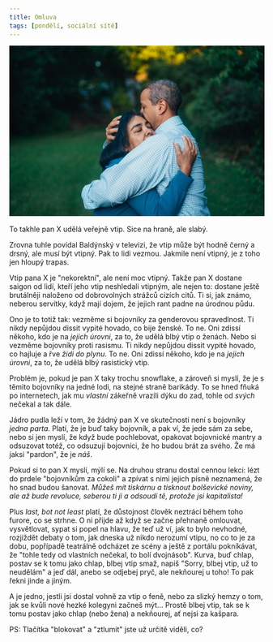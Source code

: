 ```yaml
---
title: Omluva
tags: [pondělí, sociální sítě]
---
```


![cover](/img/omluva.jpg)

To takhle pan X udělá veřejně vtip. Sice na hraně, ale slabý.

Zrovna tuhle povídal Baldýnský v televizi, že vtip může být hodně černý a drsný, ale musí být vtipný. Pak to lidi vezmou. Jakmile není vtipný, je z toho jen hloupý trapas.

Vtip pana X je "nekorektní", ale není moc vtipný. Takže pan X dostane saigon od lidí, kteří jeho vtip neshledali vtipným, ale nejen to: dostane ještě brutálněji naloženo od dobrovolných strážců cizích citů. Ti si, jak známo, neberou servítky, když mají dojem, že jejich rant padne na úrodnou půdu.

Ono je to totiž tak: vezměme si bojovníky za genderovou spravedlnost. Ti nikdy nepůjdou dissit vypité hovado, co bije ženské. To ne. Oni zdissí někoho, kdo je na _jejich úrovni_, za to, že udělá blbý vtip o ženách. Nebo si vezměme bojovníky proti rasismu. Ti nikdy nepůjdou dissit vypité hovado, co hajluje a řve _židi do plynu_. To ne. Oni zdissí někoho, kdo je na _jejich úrovni_, za to, že udělá blbý rasistický vtip.

Problém je, pokud je pan X taky trochu snowflake, a zároveň si myslí, že je s těmito bojovníky na jedné lodi, na stejné straně barikády. To se hned fňuká po internetech, jak mu _vlastní_ zákeřně vrazili dýku do zad, tohle od _svých_ nečekal a tak dále.

Jádro pudla leží v tom, že žádný pan X ve skutečnosti není s bojovníky _jedna parta_. Platí, že je buď taky bojovník, a pak ví, že jede sám za sebe, nebo si jen myslí, že když bude pochlebovat, opakovat bojovnické mantry a odsuzovat totéž, co odsuzují bojovníci, že ho budou brát za svého. Že má jaksi "pardon", že je _náš_.

Pokud si to pan X myslí, mýlí se. Na druhou stranu dostal cennou lekci: lézt do prdele "bojovníkům za cokoli" a zpívat s nimi jejich písně neznamená, že ho snad budou šanovat. _Můžeš mít tiskárnu a tisknout bolševické noviny, ale až bude revoluce, seberou ti ji a odsoudí tě, protože jsi kapitalista!_

Plus _last, bot not least_ platí, že důstojnost člověk neztrácí během toho furore, co se strhne. O ni přijde až když se začne přehnaně omlouvat, vysvětlovat, sypat si popel na hlavu, že teď už ví, jak to bylo nevhodné, rozjíždět debaty o tom, jak dneska už nikdo nerozumí vtipu, no co to je za dobu, popřípadě teatrálně odcházet ze scény a ještě z portálu pokníkávat, že "tohle tedy od vlastních nečekal, to bolí dvojnásob". Kurva, buď chlap, postav se k tomu jako chlap, blbej vtip smaž, napiš "Sorry, blbej vtip, už to neudělám" a jeď dál, anebo se odjebej pryč, ale nekňourej u toho! To pak řekni jinde a jiným.

A je jedno, jestli jsi dostal vohně za vtip o feně, nebo za slizký hemzy o tom, jak se kvůli nové hezké kolegyni začneš mýt... Prostě blbej vtip, tak se k tomu postav jako chlap (nebo žena) a nekňourej, ať nejsi za kašpara. 

PS: Tlačítka "blokovat" a "ztlumit" jste už určitě viděli, co?